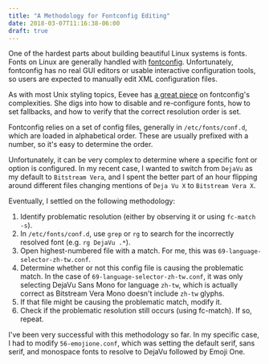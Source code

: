 ```yaml
---
title: "A Methodology for Fontconfig Editing"
date: 2018-03-07T11:16:38-06:00
draft: true
---
```


One of the hardest parts about building beautiful Linux systems is fonts. Fonts on Linux are generally handled with [fontconfig](https://www.freedesktop.org/wiki/Software/fontconfig/). Unfortunately, fontconfig has no real GUI editors or usable interactive configuration tools, so users are expected to manually edit XML configuration files.

As with most Unix styling topics, Eevee has [a great piece](https://eev.ee/blog/2015/05/20/i-stared-into-the-fontconfig-and-the-fontconfig-stared-back-at-me/) on fontconfig's complexities. She digs into how to disable and re-configure fonts, how to set fallbacks, and how to verify that the correct resolution order is set.

Fontconfig relies on a set of config files, generally in `/etc/fonts/conf.d`, which are loaded in alphabetical order. These are usually prefixed with a number, so it's easy to determine the order.

Unfortunately, it can be very complex to determine where a specific font or option is configured. In my recent case, I wanted to switch from `DejaVu` as my default to `Bitstream Vera`, and I spent the better part of an hour flipping around different files changing mentions of `Deja Vu X` to `Bitstream Vera X`. 

Eventually, I settled on the following methodology:

1. Identify problematic resolution (either by observing it or using `fc-match -s`).
1. In `/etc/fonts/conf.d`, use `grep` or `rg` to search for the incorrectly resolved font (e.g. `rg DejaVu .*`).
1. Open highest-numbered file with a match. For me, this was `69-language-selector-zh-tw.conf`.
1. Determine whether or not this config file is causing the problematic match. In the case of `69-language-selector-zh-tw.conf`, it was only selecting DejaVu Sans Mono for language `zh-tw`, which is actually correct as Bitstream Vera Mono doesn't include `zh-tw` glyphs.
1. If that file might be causing the problematic match, modify it.
1. Check if the problematic resolution still occurs (using fc-match). If so, repeat.

I've been very successful with this methodology so far. In my specific case, I had to modify `56-emojione.conf`, which was setting the default serif, sans serif, and monospace fonts to resolve to DejaVu followed by Emoji One.


